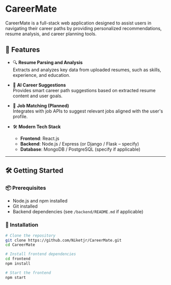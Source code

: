 # CareerMate

CareerMate is a full-stack web application designed to assist users in navigating their career paths by providing personalized recommendations, resume analysis, and career planning tools.

## 🌟 Features

- 🔍 **Resume Parsing and Analysis**  
  Extracts and analyzes key data from uploaded resumes, such as skills, experience, and education.

- 🧠 **AI Career Suggestions**  
  Provides smart career path suggestions based on extracted resume content and user goals.

- 💼 **Job Matching (Planned)**  
  Integrates with job APIs to suggest relevant jobs aligned with the user's profile.

- 🛠️ **Modern Tech Stack**
  - **Frontend**: React.js
  - **Backend**: Node.js / Express (or Django / Flask – specify)
  - **Database**: MongoDB / PostgreSQL (specify if applicable)

---

## 🛠️ Getting Started

### 📦 Prerequisites

- Node.js and npm installed
- Git installed
- Backend dependencies (see `/backend/README.md` if applicable)

### 🚀 Installation

```bash
# Clone the repository
git clone https://github.com/Niketjr/CareerMate.git
cd CareerMate

# Install frontend dependencies
cd frontend
npm install

# Start the frontend
npm start
